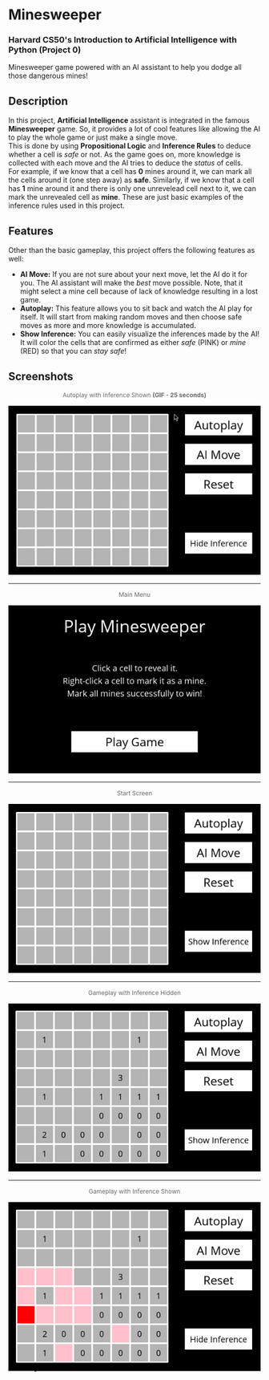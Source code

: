 # Minesweeper
### Harvard CS50's Introduction to Artificial Intelligence with Python (Project 0)

Minesweeper game powered with an AI assistant to help you dodge all those dangerous mines!

## Description
In this project, **Artificial Intelligence** assistant is integrated in the famous **Minesweeper** game. So, it provides a lot of cool features like allowing the AI to play the whole game or just make a single move.<br>
This is done by using **Propositional Logic** and **Inference Rules** to deduce whether a cell is *safe* or not. As the game goes on, more knowledge is collected with each move and the AI tries to deduce the *status* of cells.<br>
For example, if we know that a cell has **0** mines around it, we can mark all the cells around it (one step away) as **safe**. Similarly, if we know that a cell has **1** mine around it and there is only one unrevelead cell next to it, we can mark the unrevealed cell as **mine**. These are just basic examples of the inference rules used in this project.

## Features
Other than the basic gameplay, this project offers the following features as well:
- **AI Move:** If you are not sure about your next move, let the AI do it for you. The AI assistant will make the *best* move possible. Note, that it might select a mine cell because of lack of knowledge resulting in a lost game.
- **Autoplay:** This feature allows you to sit back and watch the AI play for itself. It will start from making random moves and then choose safe moves as more and more knowledge is accumulated.
- **Show Inference:** You can easily visualize the inferences made by the AI! It will color the cells that are confirmed as either *safe* (PINK) or *mine* (RED) so that you can *stay safe*!

## Screenshots
<p align="center" style="font-size:12px;color:dimgray;">Autoplay with Inference Shown <strong>(GIF - 25 seconds)</strong></p>
<p align="center">
    <img src="assets/gui/autoplay.gif" alt="Autoplay"/>
</p>
<hr>
<p align="center" style="font-size:12px;color:dimgray">Main Menu</p>
<p align="center">
    <img src="assets/gui/main-menu.png" alt="Main Menu"/>
</p>
<hr>
<p align="center" style="font-size:12px;color:dimgray">Start Screen</p>
<p align="center">
    <img src="assets/gui/start-screen.png" alt="Start Screen"/>
</p>
<hr>
<p align="center" style="font-size:12px;color:dimgray">Gameplay with Inference Hidden</p>
<p align="center">
    <img src="assets/gui/gameplay.png" alt="Gameplay"/>
</p>
<hr>
<p align="center" style="font-size:12px;color:dimgray">Gameplay with Inference Shown</p>
<p align="center">
    <img src="assets/gui/gameplay-inference.png" alt="Gameplay with Inference"/>
</p>
